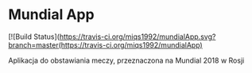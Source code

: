 # Mundial App

[![Build Status](https://travis-ci.org/miqs1992/mundialApp.svg?branch=master(https://travis-ci.org/miqs1992/mundialApp)

Aplikacja do obstawiania meczy, przeznaczona na Mundial 2018 w Rosji